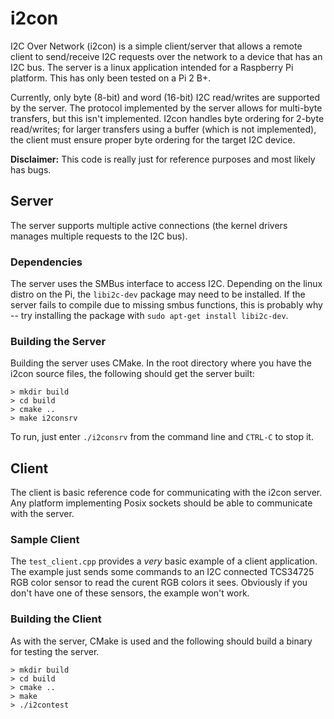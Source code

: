 # i2con

I2C Over Network (i2con) is a simple client/server that allows a remote client to send/receive I2C 
requests over the network to a device that has an I2C bus.  The server is a linux application 
intended for a Raspberry Pi platform.  This has only been tested on a Pi 2 B+.

Currently, only byte (8-bit) and word (16-bit) I2C read/writes are supported by the server.  The
protocol implemented by the server allows for multi-byte transfers, but this isn't implemented. 
I2con handles byte ordering for 2-byte read/writes; for larger transfers using a buffer (which is 
not implemented), the client must ensure proper byte ordering for the target I2C device.

**Disclaimer:** This code is really just for reference purposes and most likely has bugs.  

## Server
The server supports multiple active connections (the kernel drivers manages multiple requests to the
I2C bus).  

### Dependencies
The server uses the SMBus interface to access I2C.  Depending on the linux distro on the Pi, the 
`libi2c-dev` package may need to be installed.  If the server fails to compile due to missing smbus
functions, this is probably why -- try installing the package with `sudo apt-get install libi2c-dev`.

### Building the Server
Building the server uses CMake.  In the root directory where you have the i2con source files, the
following should get the server built:

```
> mkdir build
> cd build
> cmake ..
> make i2consrv
```

To run, just enter `./i2consrv` from the command line and `CTRL-C` to stop it.

## Client
The client is basic reference code for communicating with the i2con server.  Any platform implementing
Posix sockets should be able to communicate with the server.

### Sample Client
The `test_client.cpp` provides a _very_ basic example of a client application.  The
example just sends some commands to an I2C connected TCS34725 RGB color sensor to read
the curent RGB colors it sees.  Obviously if you don't have one of these sensors, the
example won't work.

### Building the Client
As with the server, CMake is used and the following should build a binary for testing the server.

```
> mkdir build
> cd build
> cmake ..
> make
> ./i2contest
```
